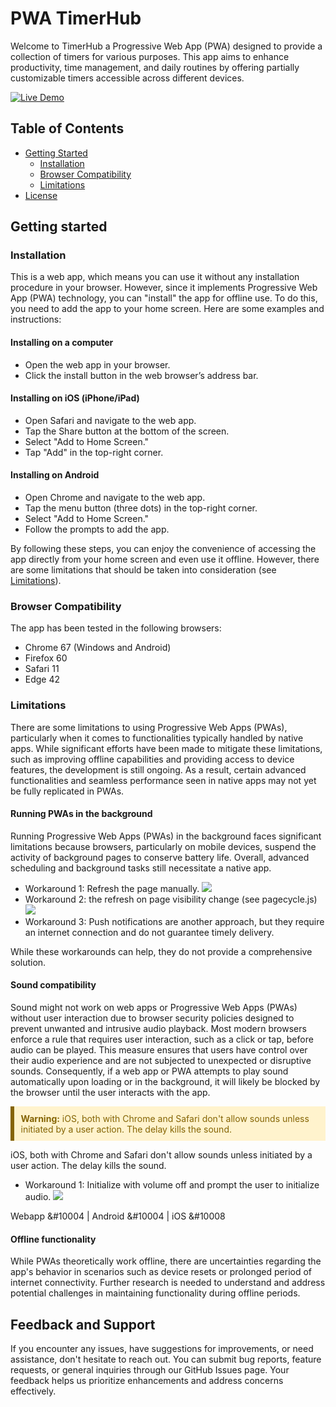 
[link1]: https://stackoverflow.com/questions/50300453/how-to-know-if-a-progressive-web-app-is-in-foreground-or-background
[link2]: https://github.com/whatwg/notifications/pull/127
[link3]: https://developer.chrome.com/docs/web-platform/notification-triggers
[link4]: https://stackoverflow.com/questions/58240785/is-it-possible-to-set-the-alarm-by-pwa-building-a-timer-alarm-clock-app
[link5]: https://stackoverflow.com/questions/71556191/send-a-notification-when-pwa-is-closed
[link6]: https://stackoverflow.com/questions/70611006/can-a-pwa-schedule-notifications-when-closed
[link7]: https://www.w3.org/TR/task-scheduler/
[link8]: https://developer.mozilla.org/en-US/docs/Web/API/Web_Periodic_Background_Synchronization_API
  
# PWA TimerHub

Welcome to TimerHub a Progressive Web App (PWA) designed to provide 
a collection of timers for various purposes. This app aims to enhance 
productivity, time management, and daily routines by offering partially
customizable timers accessible across different devices.

[![Live Demo](https://img.shields.io/badge/Live-Demo-brightgreen)](https://bahp.github.io/pwa-timerhub/)




<!-- ----------------------- -->
<!--    TABLE OF CONTENTS    -->
<!-- ----------------------- -->
## Table of Contents

<!--* [About the project](#about-the-project)-->
* [Getting Started](#getting-started)
  * [Installation](#installation)
  * [Browser Compatibility](#browser-compatibility)
  * [Limitations](#limitations)
* [License](#license)

## Getting started

### Installation

This is a web app, which means you can use it without any installation procedure 
in your browser. However, since it implements Progressive Web App (PWA) technology, 
you can "install" the app for offline use. To do this, you need to add the app to 
your home screen. Here are some examples and instructions:

#### Installing on a computer

- Open the web app in your browser.
- Click the install button in the web browser’s address bar.

#### Installing on iOS (iPhone/iPad)

- Open Safari and navigate to the web app.
- Tap the Share button at the bottom of the screen.
- Select "Add to Home Screen."
- Tap "Add" in the top-right corner.

#### Installing on Android
- Open Chrome and navigate to the web app.
- Tap the menu button (three dots) in the top-right corner.
- Select "Add to Home Screen."
- Follow the prompts to add the app.

By following these steps, you can enjoy the convenience of accessing the app 
directly from your home screen and even use it offline. However, there are
some limitations that should be taken into consideration (see [Limitations](#limitations)).

### Browser Compatibility

The app has been tested in the following browsers:
- Chrome 67 (Windows and Android)
- Firefox 60
- Safari 11
- Edge 42

### Limitations

There are some limitations to using Progressive Web Apps (PWAs), particularly when it 
comes to functionalities typically handled by native apps. While significant efforts 
have been made to mitigate these limitations, such as improving offline capabilities 
and providing access to device features, the development is still ongoing. As a result, 
certain advanced functionalities and seamless performance seen in native apps may not 
yet be fully replicated in PWAs.

#### Running PWAs in the background

Running Progressive Web Apps (PWAs) in the background faces significant limitations 
because browsers, particularly on mobile devices, suspend the activity of background 
pages to conserve battery life. Overall, advanced scheduling and background tasks still 
necessitate a native app.

- Workaround 1: Refresh the page manually. [![](https://img.shields.io/badge/Implemented-brightgreen)]()
- Workaround 2: the refresh on page visibility change (see pagecycle.js) [![](https://img.shields.io/badge/progress-yellow)]()
- Workaround 3: Push notifications are another approach, but they require an internet connection and 
do not guarantee timely delivery.

While these workarounds can help, they do not provide a comprehensive solution.

#### Sound compatibility

Sound might not work on web apps or Progressive Web Apps (PWAs) without user interaction 
due to browser security policies designed to prevent unwanted and intrusive audio playback. 
Most modern browsers enforce a rule that requires user interaction, such as a click or tap, 
before audio can be played. This measure ensures that users have control over their audio 
experience and are not subjected to unexpected or disruptive sounds. Consequently, if a web 
app or PWA attempts to play sound automatically upon loading or in the background, it will 
likely be blocked by the browser until the user interacts with the app.

<div style="background-color: #fff3cd; color: #856404; border-color: #ffeeba; border-left: 6px solid; padding: 0.75em;">
    <strong>Warning:</strong> iOS, both with Chrome and Safari don't allow sounds unless initiated by a user action. The delay kills the sound.

</div>

iOS, both with Chrome and Safari don't allow sounds unless initiated by a user action. The delay kills the sound.

- Workaround 1: Initialize with volume off and prompt the user to initialize audio. [![](https://img.shields.io/badge/Implemented-brightgreen)]()

<span> Webapp &#10004</span> | <span> Android &#10004</span> | <span> iOS &#10008</span>

<!--
- [x] Webapp
- [x] Android
- [ ] iOS
-->

#### Offline functionality

While PWAs theoretically work offline, there are uncertainties regarding the app's behavior 
in scenarios such as device resets or prolonged period of internet connectivity. Further 
research is needed to understand and address potential challenges in maintaining 
functionality during offline periods. 

<!--
### Interesting links 
IT uses Service Workers

https://web.dev/learn/pwa/service-workers?hl=es-419
https://web.dev/articles/add-manifest?hl=es-419
-->

## Feedback and Support
If you encounter any issues, have suggestions for improvements, or need 
assistance, don't hesitate to reach out. You can submit bug reports, 
feature requests, or general inquiries through our GitHub Issues page. 
Your feedback helps us prioritize enhancements and address concerns 
effectively.

<!--
## License
Timerify is licensed under the MIT License. Feel free to use, modify, 
and distribute the app in accordance with the terms specified in the 
license agreement.
-->

<!--https://github.com/avadhesh18/iosPWASplash-->